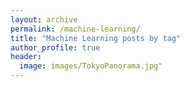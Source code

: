 ```yaml
---
layout: archive
permalink: /machine-learning/
title: "Machine Learning posts by tag"
author_profile: true
header:
  image: images/TokyoPanorama.jpg"
---
```

